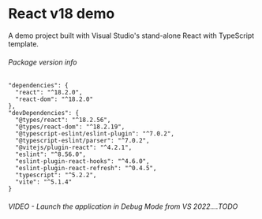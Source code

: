 # React v18 demo
A demo project built with Visual Studio's stand-alone React with TypeScript template.

###### Package version info
```
"dependencies": {
  "react": "^18.2.0",
  "react-dom": "^18.2.0"
},
"devDependencies": {
  "@types/react": "^18.2.56",
  "@types/react-dom": "^18.2.19",
  "@typescript-eslint/eslint-plugin": "^7.0.2",
  "@typescript-eslint/parser": "^7.0.2",
  "@vitejs/plugin-react": "^4.2.1",
  "eslint": "^8.56.0",
  "eslint-plugin-react-hooks": "^4.6.0",
  "eslint-plugin-react-refresh": "^0.4.5",
  "typescript": "^5.2.2",
  "vite": "^5.1.4"
}
```

###### VIDEO - Launch the application in Debug Mode from VS 2022....TODO

